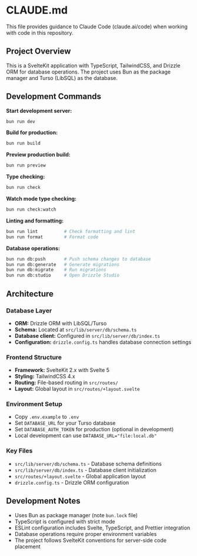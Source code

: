 # CLAUDE.md

This file provides guidance to Claude Code (claude.ai/code) when working with code in this repository.

## Project Overview

This is a SvelteKit application with TypeScript, TailwindCSS, and Drizzle ORM for database operations. The project uses Bun as the package manager and Turso (LibSQL) as the database.

## Development Commands

**Start development server:**

```bash
bun run dev
```

**Build for production:**

```bash
bun run build
```

**Preview production build:**

```bash
bun run preview
```

**Type checking:**

```bash
bun run check
```

**Watch mode type checking:**

```bash
bun run check:watch
```

**Linting and formatting:**

```bash
bun run lint          # Check formatting and lint
bun run format        # Format code
```

**Database operations:**

```bash
bun run db:push       # Push schema changes to database
bun run db:generate   # Generate migrations
bun run db:migrate    # Run migrations
bun run db:studio     # Open Drizzle Studio
```

## Architecture

### Database Layer

- **ORM:** Drizzle ORM with LibSQL/Turso
- **Schema:** Located at `src/lib/server/db/schema.ts`
- **Database client:** Configured in `src/lib/server/db/index.ts`
- **Configuration:** `drizzle.config.ts` handles database connection settings

### Frontend Structure

- **Framework:** SvelteKit 2.x with Svelte 5
- **Styling:** TailwindCSS 4.x
- **Routing:** File-based routing in `src/routes/`
- **Layout:** Global layout in `src/routes/+layout.svelte`

### Environment Setup

- Copy `.env.example` to `.env`
- Set `DATABASE_URL` for your Turso database
- Set `DATABASE_AUTH_TOKEN` for production (optional in development)
- Local development can use `DATABASE_URL="file:local.db"`

### Key Files

- `src/lib/server/db/schema.ts` - Database schema definitions
- `src/lib/server/db/index.ts` - Database client initialization
- `src/routes/+layout.svelte` - Global application layout
- `drizzle.config.ts` - Drizzle ORM configuration

## Development Notes

- Uses Bun as package manager (note `bun.lock` file)
- TypeScript is configured with strict mode
- ESLint configuration includes Svelte, TypeScript, and Prettier integration
- Database operations require proper environment variables
- The project follows SvelteKit conventions for server-side code placement
